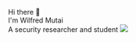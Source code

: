 Hi there 👋
<br>
I'm Wilfred Mutai
<br>
A security researcher and student
<img src='https://unsplash.com/photos/F7DAQIDSk98'>

